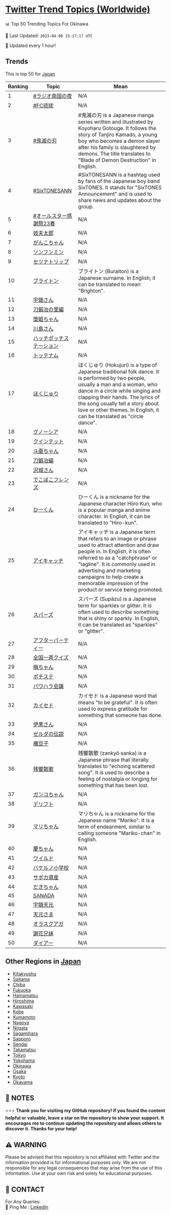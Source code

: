 [Twitter Trend Topics (Worldwide)](https://github.com/ErcinDedeoglu/Twitter-Trend-Topics)
==========


📊 Top 50 Trending Topics For Okinawa

📆 Last Updated: `2023-04-08 15:17:17 UTC`

🔧 Updated every 1 hour!


## Trends

This is top 50 for [Japan](</Japan>)

| Ranking | Topic | Mean |
| ------- | ------------ | ------------ |
| 1 | [#ラジオ南国の夜](http://twitter.com/search?q=%23%e3%83%a9%e3%82%b8%e3%82%aa%e5%8d%97%e5%9b%bd%e3%81%ae%e5%a4%9c) | N/A |
| 2 | [#FC琉球](http://twitter.com/search?q=%23FC%e7%90%89%e7%90%83) | N/A |
| 3 | [#鬼滅の刃](http://twitter.com/search?q=%23%e9%ac%bc%e6%bb%85%e3%81%ae%e5%88%83) | #鬼滅の刃 is a Japanese manga series written and illustrated by Koyoharu Gotouge. It follows the story of Tanjiro Kamado, a young boy who becomes a demon slayer after his family is slaughtered by demons. The title translates to "Blade of Demon Destruction" in English. |
| 4 | [#SixTONESANN](http://twitter.com/search?q=%23SixTONESANN) | #SixTONESANN is a hashtag used by fans of the Japanese boy band SixTONES. It stands for "SixTONES Announcement" and is used to share news and updates about the group. |
| 5 | [#オールスター感謝祭23春](http://twitter.com/search?q=%23%e3%82%aa%e3%83%bc%e3%83%ab%e3%82%b9%e3%82%bf%e3%83%bc%e6%84%9f%e8%ac%9d%e7%a5%ad23%e6%98%a5) | N/A |
| 6 | [妓夫太郎](http://twitter.com/search?q=%e5%a6%93%e5%a4%ab%e5%a4%aa%e9%83%8e) | N/A |
| 7 | [がんこちゃん](http://twitter.com/search?q=%e3%81%8c%e3%82%93%e3%81%93%e3%81%a1%e3%82%83%e3%82%93) | N/A |
| 8 | [ソンフンミン](http://twitter.com/search?q=%e3%82%bd%e3%83%b3%e3%83%95%e3%83%b3%e3%83%9f%e3%83%b3) | N/A |
| 9 | [セツナトリップ](http://twitter.com/search?q=%e3%82%bb%e3%83%84%e3%83%8a%e3%83%88%e3%83%aa%e3%83%83%e3%83%97) | N/A |
| 10 | [ブライトン](http://twitter.com/search?q=%e3%83%96%e3%83%a9%e3%82%a4%e3%83%88%e3%83%b3) | ブライトン (Buraiton) is a Japanese surname. In English, it can be translated to mean "Brighton". |
| 11 | [宇髄さん](http://twitter.com/search?q=%e5%ae%87%e9%ab%84%e3%81%95%e3%82%93) | N/A |
| 12 | [刀鍛冶の里編](http://twitter.com/search?q=%e5%88%80%e9%8d%9b%e5%86%b6%e3%81%ae%e9%87%8c%e7%b7%a8) | N/A |
| 13 | [堕姫ちゃん](http://twitter.com/search?q=%e5%a0%95%e5%a7%ab%e3%81%a1%e3%82%83%e3%82%93) | N/A |
| 14 | [川島さん](http://twitter.com/search?q=%e5%b7%9d%e5%b3%b6%e3%81%95%e3%82%93) | N/A |
| 15 | [ハッチポッチステーション](http://twitter.com/search?q=%e3%83%8f%e3%83%83%e3%83%81%e3%83%9d%e3%83%83%e3%83%81%e3%82%b9%e3%83%86%e3%83%bc%e3%82%b7%e3%83%a7%e3%83%b3) | N/A |
| 16 | [トッテナム](http://twitter.com/search?q=%e3%83%88%e3%83%83%e3%83%86%e3%83%8a%e3%83%a0) | N/A |
| 17 | [ほくじゅり](http://twitter.com/search?q=%e3%81%bb%e3%81%8f%e3%81%98%e3%82%85%e3%82%8a) | ほくじゅり (Hokujuri) is a type of Japanese traditional folk dance. It is performed by two people, usually a man and a woman, who dance in a circle while singing and clapping their hands. The lyrics of the song usually tell a story about love or other themes. In English, it can be translated as "circle dance". |
| 18 | [グノーシア](http://twitter.com/search?q=%e3%82%b0%e3%83%8e%e3%83%bc%e3%82%b7%e3%82%a2) | N/A |
| 19 | [クインテット](http://twitter.com/search?q=%e3%82%af%e3%82%a4%e3%83%b3%e3%83%86%e3%83%83%e3%83%88) | N/A |
| 20 | [斗亜ちゃん](http://twitter.com/search?q=%e6%96%97%e4%ba%9c%e3%81%a1%e3%82%83%e3%82%93) | N/A |
| 21 | [刀鍛冶編](http://twitter.com/search?q=%e5%88%80%e9%8d%9b%e5%86%b6%e7%b7%a8) | N/A |
| 22 | [沢城さん](http://twitter.com/search?q=%e6%b2%a2%e5%9f%8e%e3%81%95%e3%82%93) | N/A |
| 23 | [でこぼこフレンズ](http://twitter.com/search?q=%e3%81%a7%e3%81%93%e3%81%bc%e3%81%93%e3%83%95%e3%83%ac%e3%83%b3%e3%82%ba) | N/A |
| 24 | [ひーくん](http://twitter.com/search?q=%e3%81%b2%e3%83%bc%e3%81%8f%e3%82%93) | ひーくん is a nickname for the Japanese character Hiiro Kun, who is a popular manga and anime character. In English, it can be translated to "Hiro-kun". |
| 25 | [アイキャッチ](http://twitter.com/search?q=%e3%82%a2%e3%82%a4%e3%82%ad%e3%83%a3%e3%83%83%e3%83%81) | アイキャッチ is a Japanese term that refers to an image or phrase used to attract attention and draw people in. In English, it is often referred to as a "catchphrase" or "tagline". It is commonly used in advertising and marketing campaigns to help create a memorable impression of the product or service being promoted. |
| 26 | [スパーズ](http://twitter.com/search?q=%e3%82%b9%e3%83%91%e3%83%bc%e3%82%ba) | スパーズ (Supāzu) is a Japanese term for sparkles or glitter. It is often used to describe something that is shiny or sparkly. In English, it can be translated as "sparkles" or "glitter". |
| 27 | [アフターパーティー](http://twitter.com/search?q=%e3%82%a2%e3%83%95%e3%82%bf%e3%83%bc%e3%83%91%e3%83%bc%e3%83%86%e3%82%a3%e3%83%bc) | N/A |
| 28 | [全国一斉クイズ](http://twitter.com/search?q=%e5%85%a8%e5%9b%bd%e4%b8%80%e6%96%89%e3%82%af%e3%82%a4%e3%82%ba) | N/A |
| 29 | [梅ちゃん](http://twitter.com/search?q=%e6%a2%85%e3%81%a1%e3%82%83%e3%82%93) | N/A |
| 30 | [ポチステ](http://twitter.com/search?q=%e3%83%9d%e3%83%81%e3%82%b9%e3%83%86) | N/A |
| 31 | [パワハラ会議](http://twitter.com/search?q=%e3%83%91%e3%83%af%e3%83%8f%e3%83%a9%e4%bc%9a%e8%ad%b0) | N/A |
| 32 | [カイセド](http://twitter.com/search?q=%e3%82%ab%e3%82%a4%e3%82%bb%e3%83%89) | カイセド is a Japanese word that means "to be grateful". It is often used to express gratitude for something that someone has done. |
| 33 | [伊黒さん](http://twitter.com/search?q=%e4%bc%8a%e9%bb%92%e3%81%95%e3%82%93) | N/A |
| 34 | [ゼルダの伝説](http://twitter.com/search?q=%e3%82%bc%e3%83%ab%e3%83%80%e3%81%ae%e4%bc%9d%e8%aa%ac) | N/A |
| 35 | [禰󠄀豆子](http://twitter.com/search?q=%e7%a6%b0%f3%a0%84%80%e8%b1%86%e5%ad%90) | N/A |
| 36 | [残響散歌](http://twitter.com/search?q=%e6%ae%8b%e9%9f%bf%e6%95%a3%e6%ad%8c) | 残響散歌 (zankyō sanka) is a Japanese phrase that literally translates to "echoing scattered song". It is used to describe a feeling of nostalgia or longing for something that has been lost. |
| 37 | [ガンコちゃん](http://twitter.com/search?q=%e3%82%ac%e3%83%b3%e3%82%b3%e3%81%a1%e3%82%83%e3%82%93) | N/A |
| 38 | [デリフト](http://twitter.com/search?q=%e3%83%87%e3%83%aa%e3%83%95%e3%83%88) | N/A |
| 39 | [マリちゃん](http://twitter.com/search?q=%e3%83%9e%e3%83%aa%e3%81%a1%e3%82%83%e3%82%93) | マリちゃん is a nickname for the Japanese name "Mariko". It is a term of endearment, similar to calling someone "Mariko-chan" in English. |
| 40 | [慶ちゃん](http://twitter.com/search?q=%e6%85%b6%e3%81%a1%e3%82%83%e3%82%93) | N/A |
| 41 | [ワイルド](http://twitter.com/search?q=%e3%83%af%e3%82%a4%e3%83%ab%e3%83%89) | N/A |
| 42 | [バケルノ小学校](http://twitter.com/search?q=%e3%83%90%e3%82%b1%e3%83%ab%e3%83%8e%e5%b0%8f%e5%ad%a6%e6%a0%a1) | N/A |
| 43 | [サポカ資産](http://twitter.com/search?q=%e3%82%b5%e3%83%9d%e3%82%ab%e8%b3%87%e7%94%a3) | N/A |
| 44 | [だきちゃん](http://twitter.com/search?q=%e3%81%a0%e3%81%8d%e3%81%a1%e3%82%83%e3%82%93) | N/A |
| 45 | [SANADA](http://twitter.com/search?q=SANADA) | N/A |
| 46 | [宇髄天元](http://twitter.com/search?q=%e5%ae%87%e9%ab%84%e5%a4%a9%e5%85%83) | N/A |
| 47 | [天元さま](http://twitter.com/search?q=%e5%a4%a9%e5%85%83%e3%81%95%e3%81%be) | N/A |
| 48 | [オラスクアガ](http://twitter.com/search?q=%e3%82%aa%e3%83%a9%e3%82%b9%e3%82%af%e3%82%a2%e3%82%ac) | N/A |
| 49 | [謝花兄妹](http://twitter.com/search?q=%e8%ac%9d%e8%8a%b1%e5%85%84%e5%a6%b9) | N/A |
| 50 | [ダイアー](http://twitter.com/search?q=%e3%83%80%e3%82%a4%e3%82%a2%e3%83%bc) | N/A |



## Other Regions in [Japan](</Japan>)

* [Kitakyushu](</Japan/Kitakyushu.md>)
* [Saitama](</Japan/Saitama.md>)
* [Chiba](</Japan/Chiba.md>)
* [Fukuoka](</Japan/Fukuoka.md>)
* [Hamamatsu](</Japan/Hamamatsu.md>)
* [Hiroshima](</Japan/Hiroshima.md>)
* [Kawasaki](</Japan/Kawasaki.md>)
* [Kobe](</Japan/Kobe.md>)
* [Kumamoto](</Japan/Kumamoto.md>)
* [Nagoya](</Japan/Nagoya.md>)
* [Niigata](</Japan/Niigata.md>)
* [Sagamihara](</Japan/Sagamihara.md>)
* [Sapporo](</Japan/Sapporo.md>)
* [Sendai](</Japan/Sendai.md>)
* [Takamatsu](</Japan/Takamatsu.md>)
* [Tokyo](</Japan/Tokyo.md>)
* [Yokohama](</Japan/Yokohama.md>)
* [Okinawa](</Japan/Okinawa.md>)
* [Osaka](</Japan/Osaka.md>)
* [Kyoto](</Japan/Kyoto.md>)
* [Okayama](</Japan/Okayama.md>)



## 📝 NOTES

⭐⭐⭐ **Thank you for visiting my GitHub repository! If you found the content helpful or valuable, leave a star on the repository to show your support. It encourages me to continue updating the repository and allows others to discover it. Thanks for your help!**


## ⚠️ WARNING

Please be advised that this repository is not affiliated with Twitter and the information provided is for informational purposes only. We are not responsible for any legal consequences that may arise from the use of this information. Use at your own risk and solely for educational purposes.


## 📨 CONTACT

 For Any Queries:  
            🏓 Ping Me : [LinkedIn](https://www.linkedin.com/in/ercindedeoglu/)
